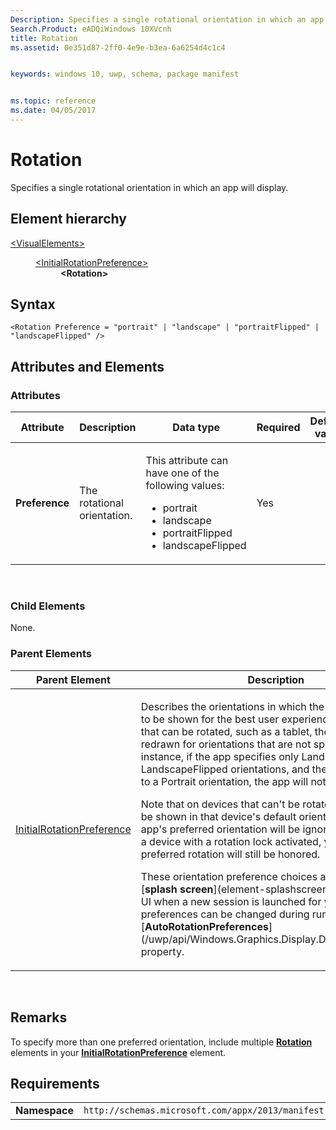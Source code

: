 ```yaml
---
Description: Specifies a single rotational orientation in which an app will display.
Search.Product: eADQiWindows 10XVcnh
title: Rotation
ms.assetid: 0e351d87-2ff0-4e9e-b3ea-6a6254d4c1c4


keywords: windows 10, uwp, schema, package manifest


ms.topic: reference
ms.date: 04/05/2017
---
```


# Rotation

Specifies a single rotational orientation in which an app will display.

## Element hierarchy

<dl>
<dt><a href="element-visualelements.md">&lt;VisualElements&gt;</a></dt>
<dd>
<dl>
<dt><a href="element-initialrotationpreference.md">&lt;InitialRotationPreference&gt;</a></dt>
<dd><b>&lt;Rotation&gt;</b></dd>
</dl>
</dd>
</dl>

## Syntax

``` syntax
<Rotation Preference = "portrait" | "landscape" | "portraitFlipped" | "landscapeFlipped" />
```

## Attributes and Elements


### Attributes

<table>
<colgroup>
<col width="20%" />
<col width="20%" />
<col width="20%" />
<col width="20%" />
<col width="20%" />
</colgroup>
<thead>
<tr class="header">
<th>Attribute</th>
<th>Description</th>
<th>Data type</th>
<th>Required</th>
<th>Default value</th>
</tr>
</thead>
<tbody>
<tr class="odd">
<td><strong>Preference</strong></td>
<td><p>The rotational orientation.</p></td>
<td><p>This attribute can have one of the following values:</p>
<ul>
<li>portrait</li>
<li>landscape</li>
<li>portraitFlipped</li>
<li>landscapeFlipped</li>
</ul></td>
<td>Yes</td>
<td></td>
</tr>
</tbody>
</table>

 

### Child Elements

None.

### Parent Elements

<table>
<colgroup>
<col width="50%" />
<col width="50%" />
</colgroup>
<thead>
<tr class="header">
<th>Parent Element</th>
<th>Description</th>
</tr>
</thead>
<tbody>
<tr class="odd">
<td><a href="element-initialrotationpreference.md">InitialRotationPreference</a> </td>
<td><p>Describes the orientations in which the app would prefer to be shown for the best user experience. On a device that can be rotated, such as a tablet, the app will not be redrawn for orientations that are not specified here. For instance, if the app specifies only Landscape and LandscapeFlipped orientations, and the device is rotated to a Portrait orientation, the app will not rotate.</p>
<p>Note that on devices that can't be rotated, an app might be shown in that device's default orientation and the app's preferred orientation will be ignored. However, on a device with a rotation lock activated, your app's preferred rotation will still be honored.</p>
<p>These orientation preference choices apply to both the [<strong>splash screen</strong>](element-splashscreen.md) and the app UI when a new session is launched for your app. The preferences can be changed during run time through the [<strong>AutoRotationPreferences</strong>](/uwp/api/Windows.Graphics.Display.DisplayInformation) property.</p></td>
</tr>
</tbody>
</table>

 

## Remarks

To specify more than one preferred orientation, include multiple [**Rotation**](../appxmanifestschema2010-v2/element-rotation.md) elements in your [**InitialRotationPreference**](../appxmanifestschema2010-v2/element-initialrotationpreference.md) element.

## Requirements

|               |                                                             |
|---------------|-------------------------------------------------------------|
| **Namespace** | `http://schemas.microsoft.com/appx/2013/manifest` |

 

 